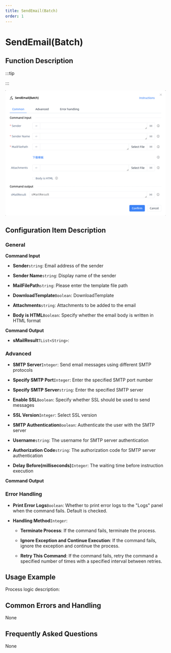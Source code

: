 ```yaml
---
title: SendEmail(Batch)
order: 1
---
```


# SendEmail(Batch)

## Function Description

:::tip 

:::

![SendEmail(Batch)](../../../assets/SendEmail(Batch)_command.png)

## Configuration Item Description

### General

**Command Input**

- **Sender**`string`: Email address of the sender

- **Sender Name**`string`: Display name of the sender

- **MailFilePath**`string`: Please enter the template file path

- **DownloadTemplate**`Boolean`: DownloadTemplate

- **Attachments**`string`: Attachments to be added to the email

- **Body is HTML**`Boolean`: Specify whether the email body is written in HTML format


**Command Output**

- **sMailResult**`TList<String>`: 

### Advanced

- **SMTP Server**`Integer`: Send email messages using different SMTP protocols

- **Specify SMTP Port**`Integer`: Enter the specified SMTP port number

- **Specify SMTP Server**`string`: Enter the specified SMTP server

- **Enable SSL**`Boolean`: Specify whether SSL should be used to send messages

- **SSL Version**`Integer`: Select SSL version

- **SMTP Authentication**`Boolean`: Authenticate the user with the SMTP server

- **Username**`string`: The username for SMTP server authentication

- **Authorization Code**`string`: The authorization code for SMTP server authentication

- **Delay Before(milliseconds)**`Integer`: The waiting time before instruction execution


**Command Output**

### Error Handling

- **Print Error Logs**`Boolean`: Whether to print error logs to the "Logs" panel when the command fails. Default is checked. 

- **Handling Method**`Integer`:

    - **Terminate Process**: If the command fails, terminate the process.

    - **Ignore Exception and Continue Execution**: If the command fails, ignore the exception and continue the process.

    - **Retry This Command**: If the command fails, retry the command a specified number of times with a specified interval between retries.

## Usage Example

Process logic description:

## Common Errors and Handling

None

## Frequently Asked Questions

None

